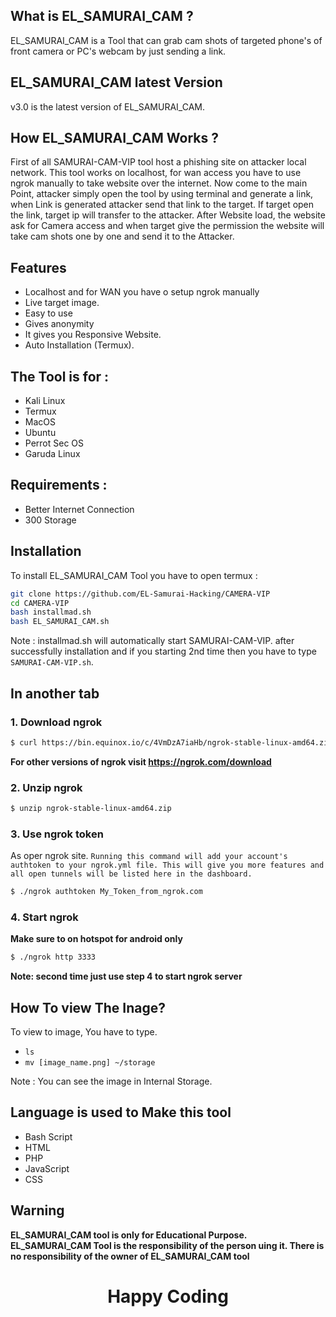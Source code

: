## What is EL_SAMURAI_CAM ?

EL_SAMURAI_CAM is a Tool that can grab cam shots of targeted phone's of front camera or PC's webcam by just sending a link.

## EL_SAMURAI_CAM latest Version

v3.0 is the latest version of EL_SAMURAI_CAM.

## How EL_SAMURAI_CAM Works ?

First of all SAMURAI-CAM-VIP tool host a phishing site on attacker local network. This tool works on localhost, for wan access you have to use ngrok manually to take website over the internet. Now come to the main Point, attacker simply open the tool by using terminal and generate a link, when Link is generated attacker send that link to the target. If target open the link, target ip will transfer to the attacker. After Website load, the website ask for Camera access and when target give the permission the website will take cam shots one by one and send it to the Attacker.

## Features

* Localhost and for WAN you have o setup ngrok manually
* Live target image.
* Easy to use
* Gives anonymity
* It gives you Responsive Website.
* Auto Installation (Termux).

## The Tool is for :

* Kali Linux
* Termux
* MacOS
* Ubuntu
* Perrot Sec OS
* Garuda Linux

## Requirements :

* Better Internet Connection
* 300 Storage

## Installation

To install EL_SAMURAI_CAM Tool you have to open termux :

```bash
git clone https://github.com/EL-Samurai-Hacking/CAMERA-VIP
cd CAMERA-VIP
bash installmad.sh
bash EL_SAMURAI_CAM.sh
```

Note : installmad.sh will automatically start SAMURAI-CAM-VIP. after successfully installation and if you starting 2nd time then you have to type `SAMURAI-CAM-VIP.sh`.

## In another tab

### 1. Download ngrok 

```bash
$ curl https://bin.equinox.io/c/4VmDzA7iaHb/ngrok-stable-linux-amd64.zip -o ngrok-stable-linux-amd64.zip
```

**For other versions of ngrok visit https://ngrok.com/download**

### 2. Unzip ngrok

```bash
$ unzip ngrok-stable-linux-amd64.zip
```

### 3. Use ngrok token
As oper ngrok site. `Running this command will add your account's authtoken to your ngrok.yml file. This will give you more features and all open tunnels will be listed here in the dashboard.`

```bash
$ ./ngrok authtoken My_Token_from_ngrok.com
```

### 4. Start ngrok

**Make sure to on hotspot for android only**

```bash
$ ./ngrok http 3333
```

**Note: second time just use step 4 to start ngrok server**

## How To view The Inage?

To view to image, You have to type.

* `ls`
* `mv [image_name.png] ~/storage`

Note : You can see the image in Internal Storage.

## Language is used to Make this tool

* Bash Script
* HTML
* PHP
* JavaScript
* CSS

## Warning

**EL_SAMURAI_CAM tool is only for Educational Purpose. EL_SAMURAI_CAM Tool is the responsibility of the person uing it. There is no responsibility of the owner of EL_SAMURAI_CAM tool**

<h1 align="center">
Happy Coding
</h1>
